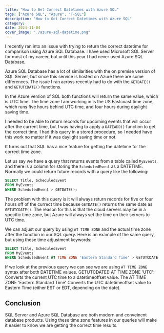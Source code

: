 ```yaml
---
title: "How to Get Correct Datetimes with Azure SQL"
tags: ["Azure SQL", "Azure", "T-SQL"]
description: "How to Get Correct Datetimes with Azure SQL"
category: 
date: 2024-11-04
cover_image: "./azure-sql-datetime.png"
---
```


I recently ran into an issue with trying to return the correct datetime for comparison using Azure SQL Database. I have used Microsoft SQL Server for most of my career, but until this year I had never used Azure SQL Database.

Azure SQL Database has a lot of similarities with the on premise version of SQL Server, but since this service is hosted on Azure there are some differences. The issue I ran across recently had to do with the `GETDATE()` and `GETUTCDATE()` functions.

In the Azure version of SQL both functions will return the same value, which is UTC time. The time zone I am working in is the US Eastcoast time zone, which runs five hours behind UTC time, and four hours during daylight saving time.

I needed to be able to return records for upcoming events that will occur after the current time, but I was having to apply a `DATEADD()` function to get the correct time. I had this query in a stored procedure, 
so I needed have this work no matter if it was daylight saving time or not.

It turns out that SQL has a nice feature for getting the datetime for the correct time zone.

Let us say we have a query that returns events from a table called `MyEvents`, and there is a column for storing the `ScheduledEvent` as a DATETIME. Normally we could return future records with a query like the following:

```sql
SELECT Title, ScheduledEvent
FROM MyEvents
WHERE ScheduledEvent > GETDATE();
```

The problem with this query is it will always return records for five or four hours off of the currect time because `GETDATE()` returns the same date as `GETUTCDATE()`. The reason for this is that the cloud servers may be in a specific time zone, but Azure will always set the time on their servers to UTC time. 

We can adjust our query by using `AT TIME ZONE` and the actual time zone after the function in our SQL query. Here is an example of the same query, but using these time adjustment keywords:

```sql
SELECT Title, ScheduledEvent
FROM MyEvents
WHERE ScheduledEvent AT TIME ZONE 'Eastern Standard Time' > GETUTCDATE() AT TIME ZONE 'UTC' AT TIME ZONE 'Eastern Standard Time';
```

If we look at the previous query we can see we are using `AT TIME ZONE` syntax after both DATETIME values. GETUTCDATE() AT TIME ZONE 'UTC': Converts the current UTC time to a datetimeoffset value.
The AT TIME ZONE 'Eastern Standard Time' Converts the UTC datetimeoffset value to Eastern Time (either EST or EDT, depending on the date).

## Conclusion

SQL Server and Azure SQL Database are both modern and conveinent database products. Using these time zone features in our queries will make it easier to know we are getting the correct time results.
